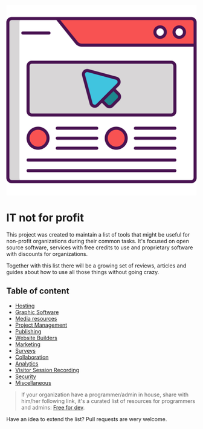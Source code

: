 ![logo](logo.svg#logo "IT not for profit")

# IT not for profit

This project was created to maintain a list of tools that might be useful for non-profit organizations during their common tasks. It's focused on open source software, services with free credits to use and proprietary software with discounts for organizations.

Together with this list there will be a growing set of reviews, articles and guides about how to use all those things without going crazy.

## Table of content

* [Hosting](hosting.md "Hosting providers and cloud services")
* [Graphic Software](graphic-software.md "Graphic software and web apps")
* [Media resources](media-resources.md "Various resources for any project")
* [Project Management](project-management.md "Manage your organization workflow")
* [Publishing](publishing.md "Where to publish the content")
* [Website Builders](website-builders.md "Build static pages easily")
* [Marketing](marketing.md "Marketing automation, emails")
* [Surveys](surveys.md "Any kind of web survey or form")
* [Collaboration](collaboration.md "Tools for teams and collaboration")
* [Analytics](analytics.md "Analytics, events and statistics")
* [Visitor Session Recording](session-recording.md "Visitor session recording")
* [Security](security.md "Find a breach within your services")
* [Miscellaneous](miscellaneous.md "Various web things")

> If your organization have a programmer/admin in house, share with him/her following link, it's a curated list of resources for programmers and admins:  [Free for dev](https://github.com/ripienaar/free-for-dev).

Have an idea to extend the list? Pull requests are wery welcome.
